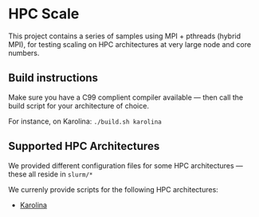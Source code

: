 # HPC Scale

This project contains a series of samples using MPI + pthreads (hybrid MPI),
for testing scaling on HPC architectures at very large node and core numbers.

## Build instructions
Make sure you have a C99 complient compiler available — then call the build script for your architecture of choice.

For instance, on Karolina: `./build.sh karolina`

## Supported HPC Architectures
We provided different configuration files for some HPC architectures — these all reside in `slurm/*`

We currenly provide scripts for the following HPC architectures:

- [Karolina](https://www.it4i.cz/en/infrastructure/karolina)
